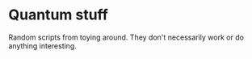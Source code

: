 # Quantum stuff

Random scripts from toying around. They don't necessarily work or do anything interesting.